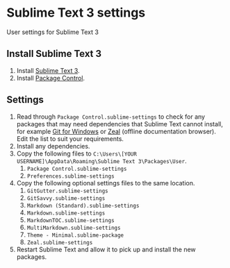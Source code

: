 # Sublime Text 3 settings
User settings for Sublime Text 3


## Install Sublime Text 3

1. Install [Sublime Text 3](https://www.sublimetext.com/).
2. Install [Package Control](https://packagecontrol.io/installation).


## Settings

1. Read through `Package Control.sublime-settings` to check for any packages that may need dependencies that Sublime Text cannot install, for example [Git for Windows](https://git-scm.com/download/win) or [Zeal](https://zealdocs.org/) (offline documentation browser). Edit the list to suit your requirements.
2. Install any dependencies.
3. Copy the following files to `C:\Users\[YOUR USERNAME]\AppData\Roaming\Sublime Text 3\Packages\User`.
    1. `Package Control.sublime-settings`
    2. `Preferences.sublime-settings`
4. Copy the following optional settings files to the same location.
    1. `GitGutter.sublime-settings`
    1. `GitSavvy.sublime-settings`
    1. `Markdown (Standard).sublime-settings`
    1. `Markdown.sublime-settings`
    1. `MarkdownTOC.sublime-settings`
    1. `MultiMarkdown.sublime-settings`
    1. `Theme - Minimal.sublime-package`
    1. `Zeal.sublime-settings`
5. Restart Sublime Text and allow it to pick up and install the new packages.

